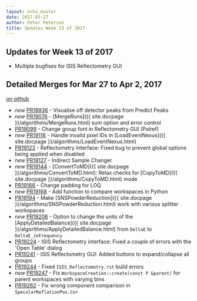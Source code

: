 ```yaml
---
layout: onto_master
date: 2017-03-27
author: Peter Peterson
title: Updates Week 13 of 2017
---
```

Updates for Week 13 of 2017
---------------------------

* Multiple bugfixes for ISIS Reflectometry GUI

Detailed Merges for Mar 27 to Apr 2, 2017
-----------------------------------------
[on github](https://github.com/mantidproject/mantid/pulls?q=is%3Apr+merged%3A2017-03-28..2017-04-02)

* *new* [PR18936](https://github.com/mantidproject/mantid/pull/18936) - Visualise off detector peaks from Predict Peaks
* *new* [PR19076](https://github.com/mantidproject/mantid/pull/19076) - [MergeRuns]({{ site.docpage }}/algorithms/MergeRuns.html) sum option and error control
* [PR19099](https://github.com/mantidproject/mantid/pull/19099) - Change group font in Reflectometry GUI (Polref)
* *new* [PR19116](https://github.com/mantidproject/mantid/pull/19116) - Handle invalid pixel IDs in [LoadEventNexus]({{ site.docpage }}/algorithms/LoadEventNexus.html)
* [PR19123](https://github.com/mantidproject/mantid/pull/19123) - Reflectometry Interface: Fixed bug to prevent global options being applied when disabled
* *new* [PR19127](https://github.com/mantidproject/mantid/pull/19127) - Indirect Sample Changer
* *new* [PR19144](https://github.com/mantidproject/mantid/pull/19144) - [ConvertToMD]({{ site.docpage }}/algorithms/ConvertToMD.html): Relax checks for [CopyToMD]({{ site.docpage }}/algorithms/CopyToMD.html) mode
* [PR19166](https://github.com/mantidproject/mantid/pull/19166) - Change padding for LOQ
* *new* [PR19168](https://github.com/mantidproject/mantid/pull/19168) - Add function to compare workspaces in Python
* [PR19194](https://github.com/mantidproject/mantid/pull/19194) - Make [SNSPowderReduction]({{ site.docpage }}/algorithms/SNSPowderReduction.html) work with various splitter workspaces
* *new* [PR19206](https://github.com/mantidproject/mantid/pull/19206) - Option to change the units of the [ApplyDetailedBalance]({{ site.docpage }}/algorithms/ApplyDetailedBalance.html) from `DeltaE` to `DeltaE_inFrequency`
* [PR19224](https://github.com/mantidproject/mantid/pull/19224) - ISIS Reflectometry interface: Fixed a couple of errors with the 'Open Table' dialog
* [PR19241](https://github.com/mantidproject/mantid/pull/19241) - ISIS Reflectometry GUI: Added buttons to expand/collapse all groups
* [PR19244](https://github.com/mantidproject/mantid/pull/19244) - Fixed `ISIS_Reflectometry.rst` build errors
* *new* [PR19247](https://github.com/mantidproject/mantid/pull/19247) - Fix `WorkspaceCreation::create(const P &parent)` for parent workspaces with varying bins
* [PR19262](https://github.com/mantidproject/mantid/pull/19262) - Fix wrong component comparison in `SpecularReflationPos.Cor`
